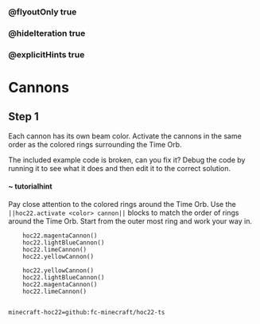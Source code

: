 ### @flyoutOnly true
### @hideIteration true
### @explicitHints true


# Cannons

## Step 1
Each cannon has its own beam color. Activate the cannons in the same order as the colored rings surrounding the Time Orb.

The included example code is broken, can you fix it? Debug the code by running it to see what it does and then edit it to the correct solution.

#### ~ tutorialhint  
Pay close attention to the colored rings around the Time Orb. Use the ``||hoc22.activate <color> cannon||`` blocks to match the order of rings around the Time Orb. Start from the outer most ring and work your way in.

```ghost
    hoc22.magentaCannon()
    hoc22.lightBlueCannon()
    hoc22.limeCannon()
    hoc22.yellowCannon()
```
```template       
    hoc22.yellowCannon()
    hoc22.lightBlueCannon()
    hoc22.magentaCannon()
    hoc22.limeCannon()
    
```

```package
minecraft-hoc22=github:fc-minecraft/hoc22-ts
```